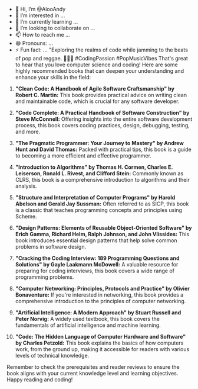 - 👋 Hi, I’m @AlooAndy
- 👀 I’m interested in ...
- 🌱 I’m currently learning ...
- 💞️ I’m looking to collaborate on ...
- 📫 How to reach me ...
- 😄 Pronouns: ...
- ⚡ Fun fact: ...
"Exploring the realms of code while jamming to the beats of pop and reggae. 🚀🎶✨ #CodingPassion #PopMusicVibes
That's great to hear that you love computer science and coding! Here are some highly recommended books that can deepen your understanding and enhance your skills in the field:

1. **"Clean Code: A Handbook of Agile Software Craftsmanship" by Robert C. Martin:** This book provides practical advice on writing clean and maintainable code, which is crucial for any software developer.

2. **"Code Complete: A Practical Handbook of Software Construction" by Steve McConnell:** Offering insights into the entire software development process, this book covers coding practices, design, debugging, testing, and more.

3. **"The Pragmatic Programmer: Your Journey to Mastery" by Andrew Hunt and David Thomas:** Packed with practical tips, this book is a guide to becoming a more efficient and effective programmer.

4. **"Introduction to Algorithms" by Thomas H. Cormen, Charles E. Leiserson, Ronald L. Rivest, and Clifford Stein:** Commonly known as CLRS, this book is a comprehensive introduction to algorithms and their analysis.

5. **"Structure and Interpretation of Computer Programs" by Harold Abelson and Gerald Jay Sussman:** Often referred to as SICP, this book is a classic that teaches programming concepts and principles using Scheme.

6. **"Design Patterns: Elements of Reusable Object-Oriented Software" by Erich Gamma, Richard Helm, Ralph Johnson, and John Vlissides:** This book introduces essential design patterns that help solve common problems in software design.

7. **"Cracking the Coding Interview: 189 Programming Questions and Solutions" by Gayle Laakmann McDowell:** A valuable resource for preparing for coding interviews, this book covers a wide range of programming problems.

8. **"Computer Networking: Principles, Protocols and Practice" by Olivier Bonaventure:** If you're interested in networking, this book provides a comprehensive introduction to the principles of computer networking.

9. **"Artificial Intelligence: A Modern Approach" by Stuart Russell and Peter Norvig:** A widely used textbook, this book covers the fundamentals of artificial intelligence and machine learning.

10. **"Code: The Hidden Language of Computer Hardware and Software" by Charles Petzold:** This book explains the basics of how computers work, from the ground up, making it accessible for readers with various levels of technical knowledge.

Remember to check the prerequisites and reader reviews to ensure the book aligns with your current knowledge level and learning objectives. Happy reading and coding!
<!---
AlooAndy/AlooAndy is a ✨ special ✨ repository because its `README.md` (this file) appears on your GitHub profile.
You can click the Preview link to take a look at your changes.
--->
